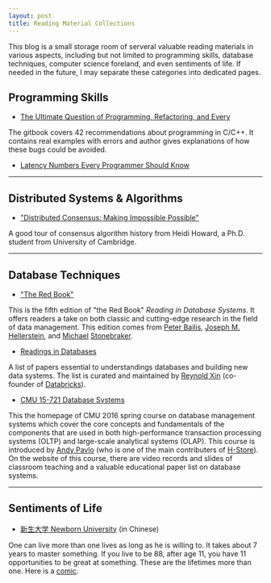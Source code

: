 ```yaml
---
layout: post
title: Reading Material Collections
---
```


This blog is a small storage room of serveral valuable reading materials in
various aspects, including but not limited to programming skills,
database techniques, computer science foreland, and even sentiments of life.
If needed in the future, I may separate these categories into dedicated pages.

## Programming Skills

* [The Ultimate Question of Programming, Refactoring, and Every](https://www.gitbook.com/book/alexastva/the-ultimate-question-of-programming-refactoring-/)

The gitbook covers 42 recommendations about programming in C/C++. It contains real
examples with errors and author gives explanations of how these bugs could be
avoided.

* [Latency Numbers Every Programmer Should Know](https://gist.github.com/jboner/2841832)

---

## Distributed Systems & Algorithms

* ["Distributed Consensus: Making Impossible Possible"](http://vivaladb.com/uploads/impossible_consensus.pdf)

A good tour of consensus algorithm history from Heidi Howard, a Ph.D. student from University of Cambridge.

---

## Database Techniques

* ["The Red Book"](http://www.redbook.io)

This is the fifth edition of "the Red Book" *Reading in Database Systems*. It
offers readers a take on both classic and cutting-edge research in the field
of data management. This edition comes from
[Peter Bailis](http://www.bailis.org), 
[Joseph M. Hellerstein](http://db.cs.berkeley.edu/jmh),
and [Michael](https://en.wikipedia.org/wiki/Michael_Stonebraker)
[Stonebraker](https://voltdb.com/leadership/dr-michael-stonebraker).

* [Readings in Databases](https://github.com/rxin/db-readings)

A list of papers essential to understandings databases and building new data
systems. The list is curated and maintained by [Reynold Xin](http://rxin.github.io/)
 (co-founder of [Databricks](https://databricks.com/)).

* [CMU 15-721 Database Systems](http://15721.courses.cs.cmu.edu/spring2016/schedule.html)

This the homepage of CMU 2016 spring course on database management systems which
cover the core concepts and fundamentals of the components that are used in both
high-performance transaction processing systems (OLTP) and large-scale analytical
systems (OLAP). This course is introduced by
[Andy Pavlo](http://www.cs.cmu.edu/~pavlo/)
(who is one of the main contributers of [H-Store](http://hstore.cs.brown.edu/)).
On the website of this course, there are video records and slides of
classroom teaching and a valuable educational paper list on database systems.

---

## Sentiments of Life

* [新生大学 Newborn University](http://b.xinshengdaxue.com) (in Chinese)

One can live more than one lives as long as he is willing to. It takes about
7 years to master something. If you live to be 88, after age 11, you have 11
opportunities to be great at something. These are the lifetimes more than one.
Here is a [comic](http://b.xinshengdaxue.com/images/heres-sth-wrong.jpg).
